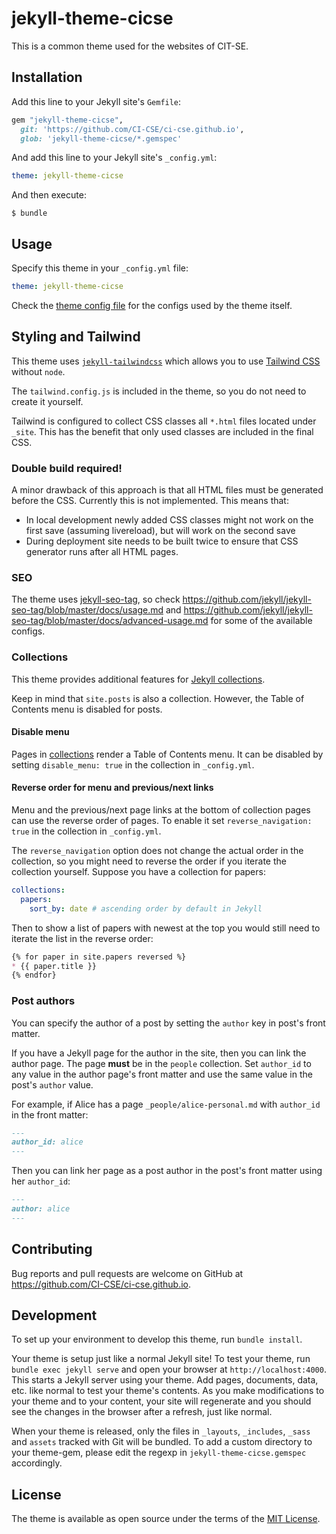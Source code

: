 # jekyll-theme-cicse

This is a common theme used for the websites of CIT-SE.

## Installation

Add this line to your Jekyll site's `Gemfile`:

```ruby
gem "jekyll-theme-cicse",
  git: 'https://github.com/CI-CSE/ci-cse.github.io',
  glob: 'jekyll-theme-cicse/*.gemspec'
```

And add this line to your Jekyll site's `_config.yml`:

```yaml
theme: jekyll-theme-cicse
```

And then execute:

    $ bundle

## Usage
Specify this theme in your `_config.yml` file:

``` yaml
theme: jekyll-theme-cicse
```

Check the [theme config file](./jekyll-theme-cicse/_config.yml) for the configs
used by the theme itself.

## Styling and Tailwind
This theme uses
[`jekyll-tailwindcss`](https://github.com/vormwald/jekyll-tailwindcss) which
allows you to use [Tailwind CSS](https://tailwindcss.com/) without `node`.

The `tailwind.config.js` is included in the theme,
so you do not need to create it yourself.

Tailwind is configured to collect CSS classes all `*.html` files
located under `_site`. This has the benefit that only used classes
are included in the final CSS.

### Double build required!
A minor drawback of this approach is that all HTML files must be generated
before the CSS. Currently this is not implemented. This means that:
* In local development newly added CSS classes might not work on the first save
  (assuming livereload), but will work on the second save
* During deployment site needs to be built twice to ensure that CSS generator
  runs after all HTML pages.

### SEO

The theme uses [jekyll-seo-tag](https://github.com/jekyll/jekyll-seo-tag),
so check <https://github.com/jekyll/jekyll-seo-tag/blob/master/docs/usage.md>
and <https://github.com/jekyll/jekyll-seo-tag/blob/master/docs/advanced-usage.md>
for some of the available configs.

### Collections
This theme provides additional features for [Jekyll collections](https://jekyllrb.com/docs/collections/).

Keep in mind that `site.posts` is also a collection. However,
the Table of Contents menu is disabled for posts.

#### Disable menu
Pages in [collections](https://jekyllrb.com/docs/collections/) render a Table of Contents menu.
It can be disabled by setting `disable_menu: true` in the collection in `_config.yml`.

#### Reverse order for menu and previous/next links
Menu and the previous/next page links at the bottom of collection pages can
use the reverse order of pages. To enable it set `reverse_navigation: true`
in the collection in `_config.yml`.

The `reverse_navigation` option does not change the actual order
in the collection, so you might need to reverse the order
if you iterate the collection yourself. Suppose you have a collection for papers:
``` yaml
collections:
  papers:
    sort_by: date # ascending order by default in Jekyll
```

Then to show a list of papers with newest at the top you would still
need to iterate the list in the reverse order:
``` markdown
{% for paper in site.papers reversed %}
* {{ paper.title }}
{% endfor}
```

### Post authors
You can specify the author of a post by setting the `author` key in post's front matter.

If you have a Jekyll page for the author in the site, then you can link
the author page. The page **must** be in the `people` collection.
Set `author_id` to any value in the author page's front matter
and use the same value in the post's `author` value.

For example, if Alice has a page `_people/alice-personal.md` with `author_id` in the front matter:
``` markdown
---
author_id: alice
---
```

Then you can link her page as a post author in the post's front matter using her `author_id`:
``` markdown
---
author: alice
---
```


## Contributing

Bug reports and pull requests are welcome on GitHub at
<https://github.com/CI-CSE/ci-cse.github.io>.

## Development

To set up your environment to develop this theme, run `bundle install`.

Your theme is setup just like a normal Jekyll site! To test your theme, run `bundle exec jekyll serve` and open your browser at `http://localhost:4000`. This starts a Jekyll server using your theme. Add pages, documents, data, etc. like normal to test your theme's contents. As you make modifications to your theme and to your content, your site will regenerate and you should see the changes in the browser after a refresh, just like normal.

When your theme is released, only the files in `_layouts`, `_includes`, `_sass` and `assets` tracked with Git will be bundled.
To add a custom directory to your theme-gem, please edit the regexp in `jekyll-theme-cicse.gemspec` accordingly.

## License

The theme is available as open source under the terms of the [MIT License](https://opensource.org/licenses/MIT).
